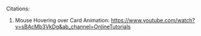 Citations:
1. Mouse Hovering over Card Animation: https://www.youtube.com/watch?v=sBAcMb3VkDg&ab_channel=OnlineTutorials